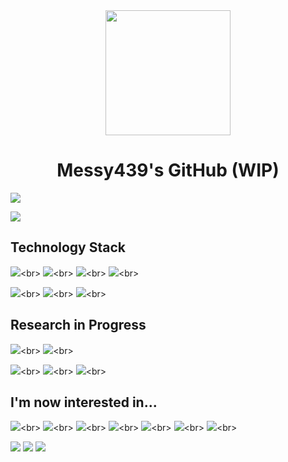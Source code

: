 <div align="center">
  <img width="200px" src="https://avatars.githubusercontent.com/u/137411057?v=4">
</div>

<h1 align="center">Messy439's GitHub (WIP)</h1>

[![](https://img.shields.io/badge/-Twitter-1DA1F2?style=for-the-badge&labelColor=000000&logo=x&logoColor=white)](https://twitter.com/Messy439)

![](https://github-readme-stats.vercel.app/api/top-langs?username=Messy439&show_icons=true&locale=en&layout=compact)

## Technology Stack

![](https://skillicons.dev/icons?i=cpp,c,py,cs,")<br>
![](https://skillicons.dev/icons?i=bash,regex,md,")<br>
![](https://skillicons.dev/icons?i=vscode,git,github,visualstudio,")<br>
![](https://skillicons.dev/icons?i=ubuntu,")<br>

![](https://skillicons.dev/icons?i=java,rust,")<br>
![](https://skillicons.dev/icons?i=arduino,raspberrypi,")<br>
![](https://skillicons.dev/icons?i=gitlab,perl,postgres,")<br>

## Research in Progress

![](https://skillicons.dev/icons?i=html,css,js,ts,nodejs,npm,react,tailwind,nextjs,docker,firebase,gcp,githubactions,)<br>
![](https://skillicons.dev/icons?i=androidstudio,dart,flutter,)<br>

![](https://skillicons.dev/icons?i=latex,codepen,)<br>
![](https://skillicons.dev/icons?i=unity,dotnet,)<br>
![](https://skillicons.dev/icons?i=selenium,)<br>

## I'm now interested in...

![](https://skillicons.dev/icons?i=haskell,zig,)<br>
![](https://skillicons.dev/icons?i=tensorflow,)<br>
![](https://skillicons.dev/icons?i=ros,cmake,)<br>
![](https://skillicons.dev/icons?i=blender,unreal,)<br>
![](https://skillicons.dev/icons?i=yarn,pnpm,svg,sass,)<br>
![](https://skillicons.dev/icons?i=vim,neovim,nix,)<br>
![](https://skillicons.dev/icons?i=vscodium,)<br>

![](https://img.shields.io/badge/-MDX-F7DF1E?style=for-the-badge&labelColor=000000&logo=mdx&logoColor=white)
![](https://img.shields.io/badge/-Cocos-55C2E1?style=for-the-badge&labelColor=000000&logo=cocos&logoColor=white)
![](https://img.shields.io/badge/-LLVM-262D3A?style=for-the-badge&labelColor=000000&logo=llvm&logoColor=white)

